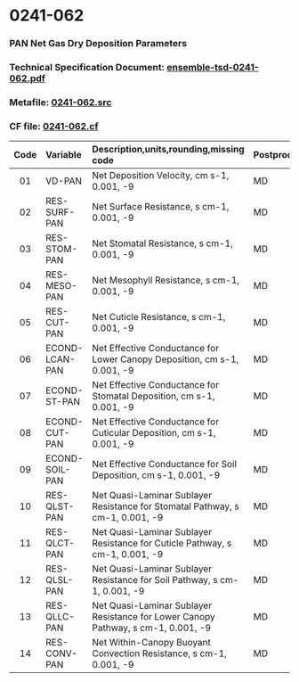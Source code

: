 # 0241-062
### PAN Net Gas Dry Deposition Parameters
### Technical Specification Document: [ensemble-tsd-0241-062.pdf](../tsd/ensemble-tsd-0241-062.pdf)
### Metafile: [0241-062.src](../src/0241-062.src)
### CF file: [0241-062.cf](../cf/0241-062.cf)
|Code|Variable|Description,units,rounding,missing code|Postprocessing|
|:-:|:-|:-|:-|
|01|VD-PAN|Net Deposition Velocity, cm s-1, 0.001, -9|MD|
|02|RES-SURF-PAN|Net Surface Resistance, s cm-1, 0.001, -9|MD|
|03|RES-STOM-PAN|Net Stomatal Resistance, s cm-1, 0.001, -9|MD|
|04|RES-MESO-PAN|Net Mesophyll Resistance, s cm-1, 0.001, -9|MD|
|05|RES-CUT-PAN|Net Cuticle Resistance, s cm-1, 0.001, -9|MD|
|06|ECOND-LCAN-PAN|Net Effective Conductance for Lower Canopy Deposition, cm s-1, 0.001, -9|MD|
|07|ECOND-ST-PAN|Net Effective Conductance for Stomatal Deposition, cm s-1, 0.001, -9|MD|
|08|ECOND-CUT-PAN|Net Effective Conductance for Cuticular Deposition, cm s-1, 0.001, -9|MD|
|09|ECOND-SOIL-PAN|Net Effective Conductance for Soil Deposition, cm s-1, 0.001, -9|MD|
|10|RES-QLST-PAN|Net Quasi-Laminar Sublayer Resistance for Stomatal Pathway, s cm-1, 0.001, -9|MD|
|11|RES-QLCT-PAN|Net Quasi-Laminar Sublayer Resistance for Cuticle Pathway, s cm-1, 0.001, -9|MD|
|12|RES-QLSL-PAN|Net Quasi-Laminar Sublayer Resistance for Soil  Pathway, s cm-1, 0.001, -9|MD|
|13|RES-QLLC-PAN|Net Quasi-Laminar Sublayer Resistance for Lower Canopy Pathway, s cm-1, 0.001, -9|MD|
|14|RES-CONV-PAN|Net Within-Canopy Buoyant Convection Resistance, s cm-1, 0.001, -9|MD|
